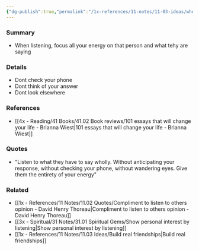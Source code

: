 ```yaml
---
{"dg-publish":true,"permalink":"/1x-references/11-notes/11-03-ideas/when-you-listen-to-people-listen-fully/","title":"When you listen to people listen fully"}
---
```



### Summary
- When listening, focus all your energy on that person and what tehy are saying

### Details
 - Dont check your phone
- Dont think of your answer
- Dont look elsewhere

### References
- [[4x - Reading/41 Books/41.02 Book reviews/101 essays that will change your life - Brianna Wiest\|101 essays that will change your life - Brianna Wiest]] 

### Quotes
- "Listen to what they have to say wholly. Without anticipating your response, without checking your phone, without wandering eyes. Give them the entirety of your energy"

### Related
- [[1x - References/11 Notes/11.02 Quotes/Compliment to listen to others opinion - David Henry Thoreau\|Compliment to listen to others opinion - David Henry Thoreau]]
- [[3x - Spiritual/31 Notes/31.01 Spiritual Gems/Show personal interest by listening\|Show personal interest by listening]]
- [[1x - References/11 Notes/11.03 Ideas/Build real friendships\|Build real friendships]]